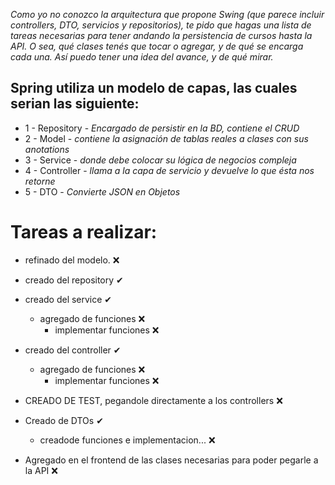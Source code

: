_Como yo no conozco la arquitectura que propone Swing (que parece incluir controllers, DTO, servicios y repositorios), te pido que hagas una lista de tareas necesarias para tener andando la persistencia de cursos hasta la API. O sea, qué clases tenés que tocar o agregar, y de qué se encarga cada una. Así puedo tener una idea del avance, y de qué mirar._

## Spring utiliza un modelo de capas, las cuales serian las siguiente:
* 1 - Repository -  _Encargado de persistir en la BD, contiene el CRUD_
* 2 - Model -  _contiene la asignación de tablas reales a clases con sus anotations_
* 3 - Service -  _donde debe colocar su lógica de negocios compleja_
* 4 - Controller -  _llama a la capa de servicio y devuelve lo que ésta nos retorne_
* 5 - DTO -  _Convierte JSON en Objetos_



# Tareas a realizar:
* refinado del modelo.              ❌
* creado del repository             ✔
* creado del service                ✔
    * agregado de funciones        ❌
        * implementar funciones     ❌
* creado del controller             ✔
    * agregado de funciones         ❌
        * implementar funciones     ❌
* CREADO DE TEST, pegandole directamente a los controllers  ❌
* Creado de DTOs                    ✔
    * creadode funciones e implementacion...  ❌

* Agregado en el frontend de las clases necesarias para poder pegarle a la API ❌
